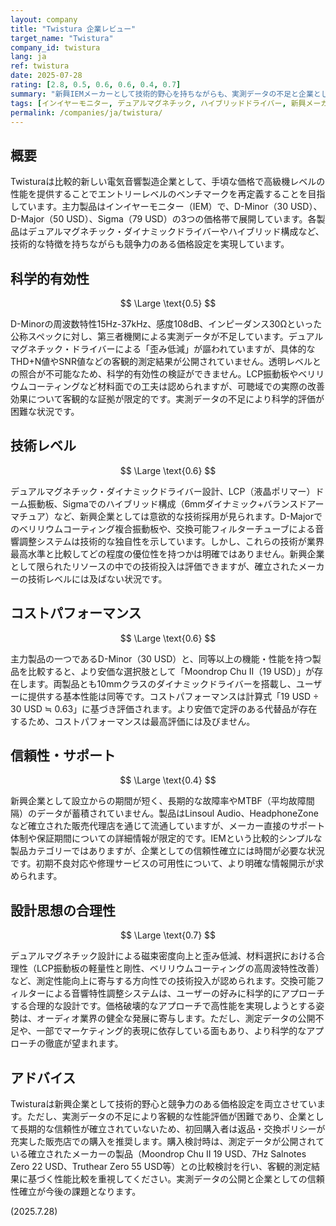 ```yaml
---
layout: company
title: "Twistura 企業レビュー"
target_name: "Twistura"
company_id: twistura
lang: ja
ref: twistura
date: 2025-07-28
rating: [2.8, 0.5, 0.6, 0.6, 0.4, 0.7]
summary: "新興IEMメーカーとして技術的野心を持ちながらも、実測データの不足と企業としての信頼性確立が課題"
tags: [インイヤーモニター, デュアルマグネチック, ハイブリッドドライバー, 新興メーカー]
permalink: /companies/ja/twistura/
---
```

## 概要

Twisturaは比較的新しい電気音響製造企業として、手頃な価格で高級機レベルの性能を提供することでエントリーレベルのベンチマークを再定義することを目指しています。主力製品はインイヤーモニター（IEM）で、D-Minor（30 USD）、D-Major（50 USD）、Sigma（79 USD）の3つの価格帯で展開しています。各製品はデュアルマグネチック・ダイナミックドライバーやハイブリッド構成など、技術的な特徴を持ちながらも競争力のある価格設定を実現しています。

## 科学的有効性

$$ \Large \text{0.5} $$

D-Minorの周波数特性15Hz-37kHz、感度108dB、インピーダンス30Ωといった公称スペックに対し、第三者機関による実測データが不足しています。デュアルマグネチック・ドライバーによる「歪み低減」が謳われていますが、具体的なTHD+N値やSNR値などの客観的測定結果が公開されていません。透明レベルとの照合が不可能なため、科学的有効性の検証ができません。LCP振動板やベリリウムコーティングなど材料面での工夫は認められますが、可聴域での実際の改善効果について客観的な証拠が限定的です。実測データの不足により科学的評価が困難な状況です。

## 技術レベル

$$ \Large \text{0.6} $$

デュアルマグネチック・ダイナミックドライバー設計、LCP（液晶ポリマー）ドーム振動板、Sigmaでのハイブリッド構成（6mmダイナミック+バランスドアーマチュア）など、新興企業としては意欲的な技術採用が見られます。D-Majorでのベリリウムコーティング複合振動板や、交換可能フィルターチューブによる音響調整システムは技術的な独自性を示しています。しかし、これらの技術が業界最高水準と比較してどの程度の優位性を持つかは明確ではありません。新興企業として限られたリソースの中での技術投入は評価できますが、確立されたメーカーの技術レベルには及ばない状況です。

## コストパフォーマンス

$$ \Large \text{0.6} $$

主力製品の一つであるD-Minor（30 USD）と、同等以上の機能・性能を持つ製品を比較すると、より安価な選択肢として「Moondrop Chu II（19 USD）」が存在します。両製品とも10mmクラスのダイナミックドライバーを搭載し、ユーザーに提供する基本性能は同等です。コストパフォーマンスは計算式「19 USD ÷ 30 USD ≒ 0.63」に基づき評価されます。より安価で定評のある代替品が存在するため、コストパフォーマンスは最高評価には及びません。

## 信頼性・サポート

$$ \Large \text{0.4} $$

新興企業として設立からの期間が短く、長期的な故障率やMTBF（平均故障間隔）のデータが蓄積されていません。製品はLinsoul Audio、HeadphoneZoneなど確立された販売代理店を通じて流通していますが、メーカー直接のサポート体制や保証期間についての詳細情報が限定的です。IEMという比較的シンプルな製品カテゴリーではありますが、企業としての信頼性確立には時間が必要な状況です。初期不良対応や修理サービスの可用性について、より明確な情報開示が求められます。

## 設計思想の合理性

$$ \Large \text{0.7} $$

デュアルマグネチック設計による磁束密度向上と歪み低減、材料選択における合理性（LCP振動板の軽量性と剛性、ベリリウムコーティングの高周波特性改善）など、測定性能向上に寄与する方向性での技術投入が認められます。交換可能フィルターによる音響特性調整システムは、ユーザーの好みに科学的にアプローチする合理的な設計です。価格破壊的なアプローチで高性能を実現しようとする姿勢は、オーディオ業界の健全な発展に寄与します。ただし、測定データの公開不足や、一部でマーケティング的表現に依存している面もあり、より科学的なアプローチの徹底が望まれます。

## アドバイス

Twisturaは新興企業として技術的野心と競争力のある価格設定を両立させています。ただし、実測データの不足により客観的な性能評価が困難であり、企業として長期的な信頼性が確立されていないため、初回購入者は返品・交換ポリシーが充実した販売店での購入を推奨します。購入検討時は、測定データが公開されている確立されたメーカーの製品（Moondrop Chu II 19 USD、7Hz Salnotes Zero 22 USD、Truthear Zero 55 USD等）との比較検討を行い、客観的測定結果に基づく性能比較を重視してください。実測データの公開と企業としての信頼性確立が今後の課題となります。

(2025.7.28)
